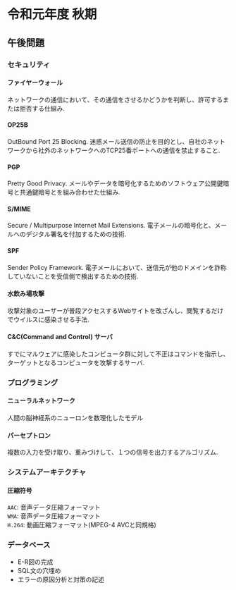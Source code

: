 # 令和元年度 秋期
## 午後問題
### セキュリティ
#### ファイヤーウォール
ネットワークの通信において、その通信をさせるかどうかを判断し、許可するまたは拒否する仕組み.
#### OP25B
OutBound Port 25 Blocking. 迷惑メール送信の防止を目的とし、自社のネットワークから社外のネットワークへのTCP25番ポートへの通信を禁止すること.
#### PGP
Pretty Good Privacy. メールやデータを暗号化するためのソフトウェア公開鍵暗号と共通鍵暗号とを組み合わせた仕組み.
#### S/MIME
Secure / Multipurpose Internet Mail Extensions. 電子メールの暗号化と、メールへのデジタル署名を付加するための技術.
#### SPF
Sender Policy Framework. 電子メールにおいて、送信元が他のドメインを詐称していないことを受信側で検出するための技術.

#### 水飲み場攻撃  
攻撃対象のユーザーが普段アクセスするWebサイトを改ざんし、閲覧するだけでウイルスに感染させる手法.

#### C&C(Command and Control) サーバ
すでにマルウェアに感染したコンピュータ群に対して不正はコマンドを指示し、ターゲットとなるコンピュータを攻撃するサーバ.

### プログラミング
#### ニューラルネットワーク
人間の脳神経系のニューロンを数理化したモデル
#### パーセプトロン
複数の入力を受け取り、重みづけして、１つの信号を出力するアルゴリズム.


### システムアーキテクチャ
#### 圧縮符号
`AAC`: 音声データ圧縮フォーマット  
`WMA`: 音声データ圧縮フォーマット  
`H.264`: 動画圧縮フォーマット(MPEG-4 AVCと同規格)



### データベース
- E-R図の完成
- SQL文の穴埋め
- エラーの原因分析と対策の記述







